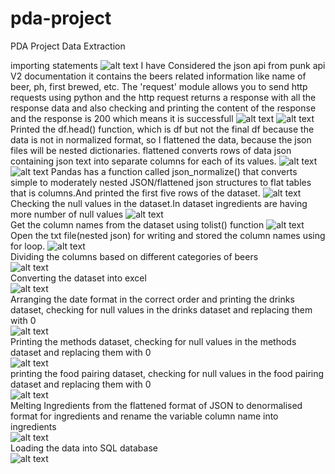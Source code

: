 # pda-project
PDA Project Data Extraction

 importing statements
![alt text](https://github.com/SuprajaBoyapati/pda-project/blob/main/Screenshot_20221219_120417.png)
 I have Considered the json api from punk api V2 documentation it contains the beers related information like name of beer, ph, first brewed, etc.
 The 'request' module allows you to send http requests using python and the http request returns a response with all the response data
 and also checking and printing the content of the response and the response is 200 which means it is successfull
![alt text](https://github.com/SuprajaBoyapati/pda-project/blob/main/content.png)
![alt text](https://github.com/SuprajaBoyapati/pda-project/blob/main/resp.png)
 Printed the df.head() function, which is df but not the final df because the data is not in normalized format, 
 so I flattened the data, because the json files will be nested dictionaries. flattened converts rows of data json containing json text 
 into separate columns for each of its values.
![alt text](https://github.com/SuprajaBoyapati/pda-project/blob/main/df.png)
![alt text](https://github.com/SuprajaBoyapati/pda-project/blob/main/flatten.png)
 Pandas has a function called  json_normalize() that converts simple to moderately nested JSON/flattened json structures to flat tables that is columns.And
 printed the first five rows of the dataset.
![alt text](https://github.com/SuprajaBoyapati/pda-project/blob/main/normalise.png)
 Checking the null values in the dataset.In dataset ingredients are having more number of null values
![alt text](https://github.com/SuprajaBoyapati/pda-project/blob/main/null.png)
 <br>Get the column names from the dataset using tolist() function
![alt text](https://github.com/SuprajaBoyapati/pda-project/blob/main/final%20columns.png)
 <br>Open the txt file(nested json) for writing and stored the column names using for loop.
![alt text](https://github.com/SuprajaBoyapati/pda-project/blob/main/write%20mode.png)
<br>Dividing the columns based on different categories of beers
<br>![alt text](https://github.com/SuprajaBoyapati/pda-project/blob/main/col%20names.png)
<br>Converting the dataset into excel
<br>![alt text](https://github.com/SuprajaBoyapati/pda-project/blob/main/excel.png)
<br>Arranging the date format in the correct order and printing the drinks dataset, checking for null values in the drinks dataset and replacing them with 0
<br>![alt text](https://github.com/SuprajaBoyapati/pda-project/blob/main/drinks%20df.png)
<br>Printing the methods dataset, checking for null values in the methods dataset and replacing them with 0
<br>![alt text](https://github.com/SuprajaBoyapati/pda-project/blob/main/methods%20df.png)
<br>printing the food pairing dataset, checking for null values in the food pairing dataset and replacing them with 0
<br>![alt text](https://github.com/SuprajaBoyapati/pda-project/blob/main/food%20df.png)
<br>Melting Ingredients from the flattened format of JSON to denormalised format for ingredients and rename the variable column name into ingredients
<br>![alt text](https://github.com/SuprajaBoyapati/pda-project/blob/main/melt.png)
<br>Loading the data into SQL database
<br>![alt text](https://github.com/SuprajaBoyapati/pda-project/blob/main/db%20connect.png)
